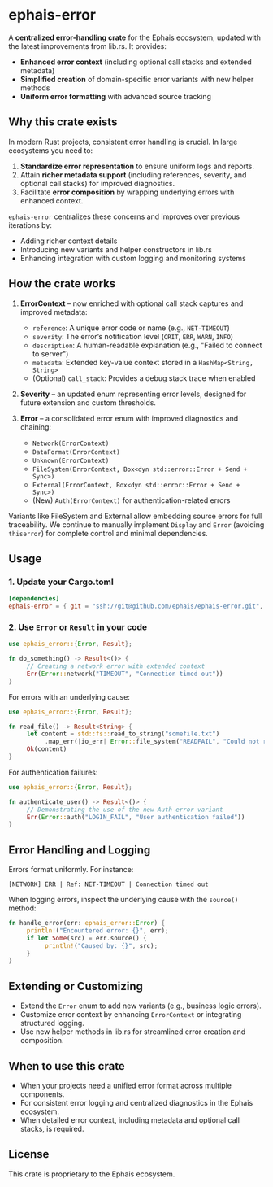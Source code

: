 # ephais-error

A **centralized error-handling crate** for the Ephais ecosystem, updated with the latest improvements from lib.rs. It provides:

- **Enhanced error context** (including optional call stacks and extended metadata)
- **Simplified creation** of domain-specific error variants with new helper methods
- **Uniform error formatting** with advanced source tracking

## Why this crate exists

In modern Rust projects, consistent error handling is crucial. In large ecosystems you need to:
1. **Standardize error representation** to ensure uniform logs and reports.
2. Attain **richer metadata support** (including references, severity, and optional call stacks) for improved diagnostics.
3. Facilitate **error composition** by wrapping underlying errors with enhanced context.

`ephais-error` centralizes these concerns and improves over previous iterations by:
- Adding richer context details
- Introducing new variants and helper constructors in lib.rs
- Enhancing integration with custom logging and monitoring systems

## How the crate works

1. **ErrorContext** – now enriched with optional call stack captures and improved metadata:
    - `reference`: A unique error code or name (e.g., `NET-TIMEOUT`)
    - `severity`: The error’s notification level (`CRIT`, `ERR`, `WARN`, `INFO`)
    - `description`: A human-readable explanation (e.g., "Failed to connect to server")
    - `metadata`: Extended key-value context stored in a `HashMap<String, String>`
    - (Optional) `call_stack`: Provides a debug stack trace when enabled

2. **Severity** – an updated enum representing error levels, designed for future extension and custom thresholds.

3. **Error** – a consolidated error enum with improved diagnostics and chaining:
    - `Network(ErrorContext)`
    - `DataFormat(ErrorContext)`
    - `Unknown(ErrorContext)`
    - `FileSystem(ErrorContext, Box<dyn std::error::Error + Send + Sync>)`
    - `External(ErrorContext, Box<dyn std::error::Error + Send + Sync>)`
    - (New) `Auth(ErrorContext)` for authentication-related errors

Variants like FileSystem and External allow embedding source errors for full traceability. We continue to manually implement `Display` and `Error` (avoiding `thiserror`) for complete control and minimal dependencies.

## Usage

### 1. Update your Cargo.toml

```toml
[dependencies]
ephais-error = { git = "ssh://git@github.com/ephais/ephais-error.git", tag = "v0.2.0" }
```

### 2. Use `Error` or `Result` in your code

```rust
use ephais_error::{Error, Result};

fn do_something() -> Result<()> {
     // Creating a network error with extended context
     Err(Error::network("TIMEOUT", "Connection timed out"))
}
```

For errors with an underlying cause:

```rust
use ephais_error::{Error, Result};

fn read_file() -> Result<String> {
     let content = std::fs::read_to_string("somefile.txt")
          .map_err(|io_err| Error::file_system("READFAIL", "Could not read file", Box::new(io_err)))?;
     Ok(content)
}
```

For authentication failures:

```rust
use ephais_error::{Error, Result};

fn authenticate_user() -> Result<()> {
     // Demonstrating the use of the new Auth error variant
     Err(Error::auth("LOGIN_FAIL", "User authentication failed"))
}
```

## Error Handling and Logging

Errors format uniformly. For instance:

```
[NETWORK] ERR | Ref: NET-TIMEOUT | Connection timed out
```

When logging errors, inspect the underlying cause with the `source()` method:

```rust
fn handle_error(err: ephais_error::Error) {
     println!("Encountered error: {}", err);
     if let Some(src) = err.source() {
          println!("Caused by: {}", src);
     }
}
```

## Extending or Customizing

- Extend the `Error` enum to add new variants (e.g., business logic errors).
- Customize error context by enhancing `ErrorContext` or integrating structured logging.
- Use new helper methods in lib.rs for streamlined error creation and composition.

## When to use this crate

- When your projects need a unified error format across multiple components.
- For consistent error logging and centralized diagnostics in the Ephais ecosystem.
- When detailed error context, including metadata and optional call stacks, is required.

## License

This crate is proprietary to the Ephais ecosystem.
